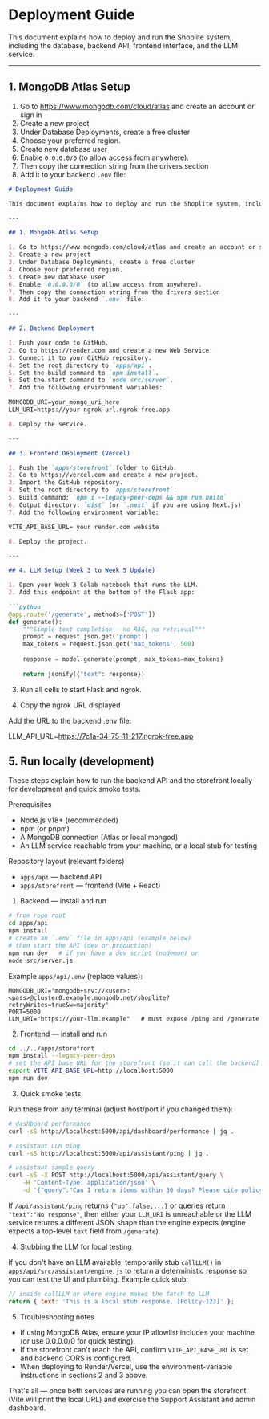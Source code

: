 # Deployment Guide

This document explains how to deploy and run the Shoplite system, including the database, backend API, frontend interface, and the LLM service.

---

## 1. MongoDB Atlas Setup

1. Go to https://www.mongodb.com/cloud/atlas and create an account or sign in
2. Create a new project
3. Under Database Deployments, create a free cluster
4. Choose your preferred region.
5. Create new database user
6. Enable `0.0.0.0/0` (to allow access from anywhere).
7. Then copy the connection string from the drivers section
8. Add it to your backend `.env` file:

```markdown
# Deployment Guide

This document explains how to deploy and run the Shoplite system, including the database, backend API, frontend interface, and the LLM service.

---

## 1. MongoDB Atlas Setup

1. Go to https://www.mongodb.com/cloud/atlas and create an account or sign in
2. Create a new project
3. Under Database Deployments, create a free cluster
4. Choose your preferred region.
5. Create new database user
6. Enable `0.0.0.0/0` (to allow access from anywhere).
7. Then copy the connection string from the drivers section
8. Add it to your backend `.env` file:

---

## 2. Backend Deployment

1. Push your code to GitHub.
2. Go to https://render.com and create a new Web Service.
3. Connect it to your GitHub repository.
4. Set the root directory to `apps/api`.
5. Set the build command to `npm install`.
6. Set the start command to `node src/server`.
7. Add the following environment variables:

MONGODB_URI=your_mongo_uri_here
LLM_URI=https://your-ngrok-url.ngrok-free.app

8. Deploy the service.

---

## 3. Frontend Deployment (Vercel)

1. Push the `apps/storefront` folder to GitHub.
2. Go to https://vercel.com and create a new project.
3. Import the GitHub repository.
4. Set the root directory to `apps/storefront`.
5. Build command: `npm i --legacy-peer-deps && npm run build`
6. Output directory: `dist` (or `.next` if you are using Next.js)
7. Add the following environment variable:

VITE_API_BASE_URL= your render.com website

8. Deploy the project.

---

## 4. LLM Setup (Week 3 to Week 5 Update)

1. Open your Week 3 Colab notebook that runs the LLM.
2. Add this endpoint at the bottom of the Flask app:

```python
@app.route('/generate', methods=['POST'])
def generate():
    """Simple text completion - no RAG, no retrieval"""
    prompt = request.json.get('prompt')
    max_tokens = request.json.get('max_tokens', 500)
    
    response = model.generate(prompt, max_tokens=max_tokens)
    
    return jsonify({"text": response})
```

3. Run all cells to start Flask and ngrok.

4. Copy the ngrok URL displayed

Add the URL to the backend .env file:

LLM_API_URL=https://7c1a-34-75-11-217.ngrok-free.app


## 5. Run locally (development)

These steps explain how to run the backend API and the storefront locally for development and quick smoke tests.

Prerequisites
- Node.js v18+ (recommended)
- npm (or pnpm)
- A MongoDB connection (Atlas or local mongod)
- An LLM service reachable from your machine, or a local stub for testing

Repository layout (relevant folders)
- `apps/api` — backend API
- `apps/storefront` — frontend (Vite + React)

1) Backend — install and run

```bash
# from repo root
cd apps/api
npm install
# create an `.env` file in apps/api (example below)
# then start the API (dev or production)
npm run dev   # if you have a dev script (nodemon) or
node src/server.js
```

Example `apps/api/.env` (replace values):

```text
MONGODB_URI="mongodb+srv://<user>:<pass>@cluster0.example.mongodb.net/shoplite?retryWrites=true&w=majority"
PORT=5000
LLM_URI="https://your-llm.example"   # must expose /ping and /generate
```

2) Frontend — install and run

```bash
cd ../../apps/storefront
npm install --legacy-peer-deps
# set the API base URL for the storefront (so it can call the backend)
export VITE_API_BASE_URL=http://localhost:5000
npm run dev
```

3) Quick smoke tests

Run these from any terminal (adjust host/port if you changed them):

```bash
# dashboard performance
curl -sS http://localhost:5000/api/dashboard/performance | jq .

# assistant LLM ping
curl -sS http://localhost:5000/api/assistant/ping | jq .

# assistant sample query
curl -sS -X POST http://localhost:5000/api/assistant/query \
    -H 'Content-Type: application/json' \
    -d '{"query":"Can I return items within 30 days? Please cite policy."}' | jq .
```

If `/api/assistant/ping` returns `{"up":false,...}` or queries return `"text":"No response"`, then either your `LLM_URI` is unreachable or the LLM service returns a different JSON shape than the engine expects (engine expects a top-level `text` field from `/generate`).

4) Stubbing the LLM for local testing

If you don't have an LLM available, temporarily stub `callLLM()` in `apps/api/src/assistant/engine.js` to return a deterministic response so you can test the UI and plumbing. Example quick stub:

```js
// inside callLLM or where engine makes the fetch to LLM
return { text: 'This is a local stub response. [Policy-123]' };
```

5) Troubleshooting notes
- If using MongoDB Atlas, ensure your IP allowlist includes your machine (or use 0.0.0.0/0 for quick testing).
- If the storefront can't reach the API, confirm `VITE_API_BASE_URL` is set and backend CORS is configured.
- When deploying to Render/Vercel, use the environment-variable instructions in sections 2 and 3 above.

That's all — once both services are running you can open the storefront (Vite will print the local URL) and exercise the Support Assistant and admin dashboard.

``` 